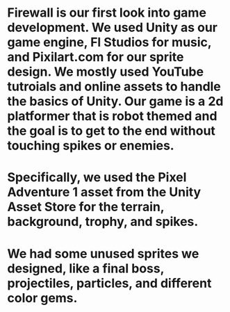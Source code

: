 # Firewall is our first look into game development. We used Unity as our game engine, Fl Studios for music, and Pixilart.com for our sprite design. We mostly used YouTube tutroials and online assets to handle the basics of Unity. Our game is a 2d platformer that is robot themed and the goal is to get to the end without touching spikes or enemies. 
# Specifically, we used the Pixel Adventure 1 asset from the Unity Asset Store for the terrain, background, trophy, and spikes.
# We had some unused sprites we designed, like a final boss, projectiles, particles, and different color gems. 

